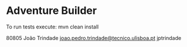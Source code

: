 # Adventure Builder

To run tests execute: mvn clean install
 
80805 João Trindade joao.pedro.trindade@tecnico.ulisboa.pt jptrindade
